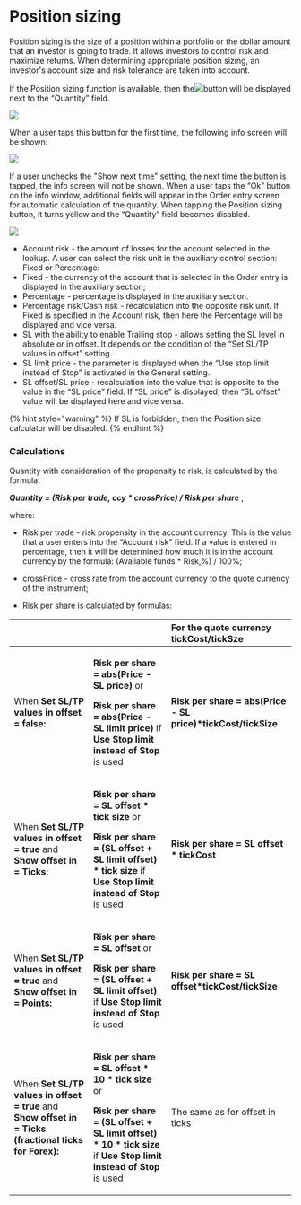 # Position sizing

Position sizing is the size of a position within a portfolio or the dollar amount that an investor is going to trade. It allows investors to control risk and maximize returns. When determining appropriate position sizing, an investor's account size and risk tolerance are taken into account.

If the Position sizing function is available, then the![](../../../../.gitbook/assets/1-kopiya.jpeg)button will be displayed next to the “Quantity” field. 

![](../../../../.gitbook/assets/image1%20%283%29.png)

When a user taps this button for the first time, the following info screen will be shown:

![](../../../../.gitbook/assets/image%20%2871%29.png)

If a user unchecks the "Show next time" setting, the next time the button is tapped, the info screen will not be shown. When a user taps the “Ok” button on the info window, additional fields will appear in the Order entry screen for automatic calculation of the quantity. When tapping the Position sizing button, it turns yellow and the “Quantity” field becomes disabled.

![](../../../../.gitbook/assets/image2.png)

* Account risk - the amount of losses for the account selected in the lookup. A user can select the risk unit in the auxiliary control section: Fixed or Percentage:
* Fixed - the currency of the account that is selected in the Order entry is displayed in the auxiliary section;
* Percentage - percentage is displayed in the auxiliary section.
* Percentage risk/Cash risk - recalculation into the opposite risk unit. If Fixed is specified in the Account risk, then here the Percentage will be displayed and vice versa.
* SL with the ability to enable Trailing stop - allows setting the SL level in absolute or in offset. It depends on the condition of the “Set SL/TP values in offset” setting.
* SL limit price - the parameter is displayed when the “Use stop limit instead of Stop” is activated in the General setting.
* SL offset/SL price - recalculation into the value that is opposite to the value in the “SL price” field. If “SL price” is displayed, then “SL offset” value will be displayed here and vice versa.

{% hint style="warning" %}
If SL is forbidden, then the Position size calculator will be disabled.
{% endhint %}

### Calculations

Quantity with consideration of the propensity to risk, is calculated by the formula:

_**Quantity = \(Risk per trade, ccy \* crossPrice\) / Risk per share**_ ,

where:

- Risk per trade - risk propensity in the account currency.  This is the value that a user enters into the “Account risk” field. If a value is entered in percentage, then it will be determined how much it is in the account currency by the formula: \(Available funds \* Risk,%\) / 100%;

- crossPrice - cross rate from the account currency to the quote currency of the instrument;

- Risk per share is calculated by formulas:

<table>
  <thead>
    <tr>
      <th style="text-align:left"></th>
      <th style="text-align:left"></th>
      <th style="text-align:left">For the quote currency tickCost/tickSze</th>
    </tr>
  </thead>
  <tbody>
    <tr>
      <td style="text-align:left">When <b>Set SL/TP values in offset = false:</b> 
      </td>
      <td style="text-align:left">
        <p><b>Risk per share = abs(Price - SL price)</b> or</p>
        <p><b>Risk per share = abs(Price - SL limit price)</b> if <b>Use Stop limit instead of Stop</b> is
          used</p>
      </td>
      <td style="text-align:left"><b>Risk per share = abs(Price - SL price)*tickCost/tickSize</b>
      </td>
    </tr>
    <tr>
      <td style="text-align:left">When <b>Set SL/TP values in offset = true </b>and<b> Show offset in = Ticks: </b>
      </td>
      <td style="text-align:left">
        <p><b>Risk per share = SL offset * tick size</b> or</p>
        <p><b>Risk per share = (SL offset + SL limit offset) * tick size</b> if <b>Use Stop limit instead of Stop</b> is
          used</p>
      </td>
      <td style="text-align:left"><b>Risk per share = SL offset * tickCost</b>
      </td>
    </tr>
    <tr>
      <td style="text-align:left">When <b>Set SL/TP values in offset = true </b>and<b> Show offset in = Points:</b> 
      </td>
      <td style="text-align:left">
        <p><b>Risk per share = SL offset</b> or</p>
        <p><b>Risk per share = (SL offset + SL limit offset)</b> if <b>Use Stop limit instead of Stop</b> is
          used</p>
      </td>
      <td style="text-align:left"><b>Risk per share = SL offset*tickCost/tickSize</b>
      </td>
    </tr>
    <tr>
      <td style="text-align:left">When <b>Set SL/TP values in offset = true </b>and<b> Show offset in = Ticks (fractional ticks for Forex):</b>
      </td>
      <td style="text-align:left">
        <p><b>Risk per share = SL offset * 10 * tick size</b> or</p>
        <p><b>Risk per share = (SL offset + SL limit offset) * 10 * tick size</b> if <b>Use Stop limit instead of Stop</b> is
          used</p>
      </td>
      <td style="text-align:left">The same as for offset in ticks</td>
    </tr>
  </tbody>
</table>

 

